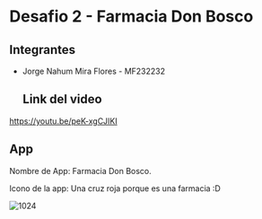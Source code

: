 # Desafio 2 - Farmacia Don Bosco

  ## Integrantes
  
- Jorge Nahum Mira Flores - MF232232
  
  ## Link del video

https://youtu.be/peK-xgCJIKI
  
  ## App
  
  Nombre de App: Farmacia Don Bosco.
  
  Icono de la app:
  Una cruz roja porque es una farmacia :D



![1024](https://github.com/user-attachments/assets/5cdbb852-ea85-462c-91da-0ef8935de7fa)
